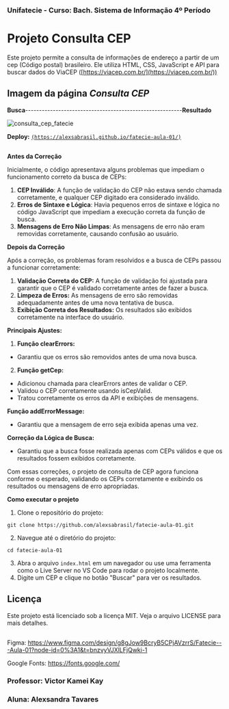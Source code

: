 ### Unifatecie -  Curso: Bach. Sistema de Informação 4º Período 

# Projeto Consulta CEP

Este projeto permite a consulta de informações de endereço a partir de um cep (Código postal) brasileiro. Ele utiliza HTML, CSS, JavaScript e API para buscar dados do ViaCEP ([https://viacep.com.br/](https://viacep.com.br/))

## Imagem da página *Consulta CEP* 

   **Busca**---------------------------------------------------------**Resultado**

![consulta_cep_fatecie](https://github.com/alexsabrasil/fatecie-aula-01/assets/113733583/82ee584b-26f1-41f8-9813-86ca7df06042)

**Deploy:** [`(https://alexsabrasil.github.io/fatecie-aula-01/)`](https://alexsabrasil.github.io/fatecie-aula-01/)

##

**Antes da Correção**

Inicialmente, o código apresentava alguns problemas que impediam o funcionamento correto da busca de CEPs:

1. **CEP Inválido**: A função de validação do CEP não estava sendo chamada corretamente, e qualquer CEP digitado era considerado inválido.
2. **Erros de Sintaxe e Lógica**: Havia pequenos erros de sintaxe e lógica no código JavaScript que impediam a execução correta da função de busca.
3. **Mensagens de Erro Não Limpas**: As mensagens de erro não eram removidas corretamente, causando confusão ao usuário.
 
**Depois da Correção**

Após a correção, os problemas foram resolvidos e a busca de CEPs passou a funcionar corretamente:

1. **Validação Correta do CEP:** A função de validação foi ajustada para garantir que o CEP é validado corretamente antes de fazer a busca.
2. **Limpeza de Erros:** As mensagens de erro são removidas adequadamente antes de uma nova tentativa de busca.
3. **Exibição Correta dos Resultados:** Os resultados são exibidos corretamente na interface do usuário.

**Principais Ajustes:**

1. **Função clearErrors:**

 - Garantiu que os erros são removidos antes de uma nova busca.
   
2. **Função getCep:**

- Adicionou chamada para clearErrors antes de validar o CEP.
- Validou o CEP corretamente usando isCepValid.
- Tratou corretamente os erros da API e exibições de mensagens.

**Função addErrorMessage:**

- Garantiu que a mensagem de erro seja exibida apenas uma vez.

**Correção da Lógica de Busca:**

- Garantiu que a busca fosse realizada apenas com CEPs válidos e que os resultados fossem exibidos corretamente.

Com essas correções, o projeto de consulta de CEP agora funciona conforme o esperado, validando os CEPs corretamente e exibindo os resultados ou mensagens de erro apropriadas.

**Como executar o projeto**

1. Clone o repositório do projeto:

`git clone https://github.com/alexsabrasil/fatecie-aula-01.git` 

2. Navegue até o diretório do projeto:

`cd fatecie-aula-01`

3. Abra o arquivo `index.html` em um navegador ou use uma ferramenta como o Live Server no VS Code para rodar o projeto localmente.
4. Digite um CEP e clique no botão "Buscar" para ver os resultados.

## **Licença**

Este projeto está licenciado sob a licença MIT. Veja o arquivo LICENSE para mais detalhes.

##

Figma: https://www.figma.com/design/g8gJow9BcryB5CPjAVzrrS/Fatecie---Aula-01?node-id=0%3A1&t=bnzvyVJXlLFjQwki-1

Google Fonts: https://fonts.google.com/

### Professor: Victor Kamei Kay
### Aluna: Alexsandra Tavares
